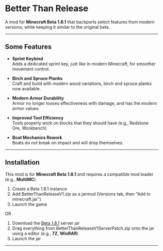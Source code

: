 # Better Than Release

A mod for **Minecraft Beta 1.8.1** that backports select features from modern versions, while keeping it similar to the original beta.

---

## Some Features

- **Sprint Keybind**  
  Adds a dedicated sprint key, just like in modern Minecraft, for smoother movement control.

- **Birch and Spruce Planks**  
  Craft and build with modern wood variations, birch and spruce planks now available.

- **Modern Armor Durability**  
  Armor no longer looses effectiveness with damage, and has the modern armor values.

- **Improved Tool Efficiency**  
  Tools properly work on blocks that they should have (e.g., Redstone Ore, Workbench)

- **Boat Mechanics Rework**  
  Boats do not break on impact and will drop themselves.

---

## Installation

This mod is for **Minecraft Beta 1.8.1** and requires a compatible mod loader (e.g., **MultiMC**).

1. Create a Beta 1.8.1 instance
2. Add BetterThanReleaseV1.zip as a jarmod (Versions tab, then "Add to minecraft.jar")
3. Launch the game

OR

1. Download the [Beta 1.8.1](https://files.betacraft.uk/server-archive/beta/b1.8.1.jar) server jar
2. Drag everything from BetterThanReleaseV1ServerPatch.zip onto the jar using a editor (e.g., **7Z**, **WinRAR**)
3. Launch the jar

---
